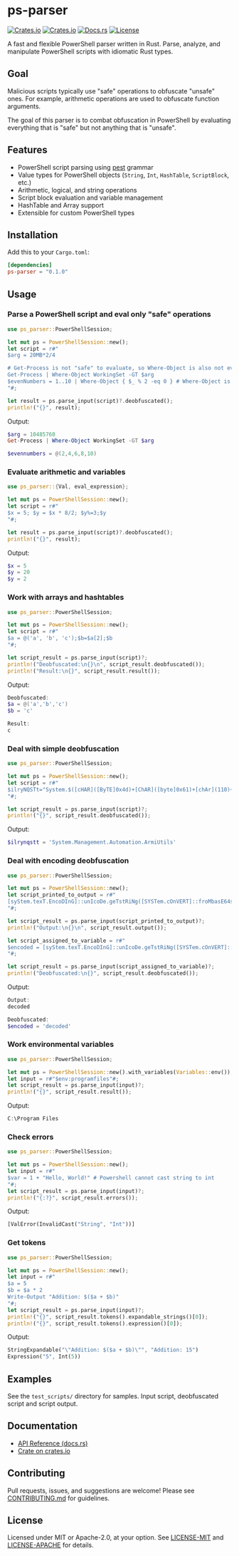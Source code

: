 # ps-parser

[![Crates.io](https://img.shields.io/crates/v/ps-parser.svg)](https://crates.io/crates/ps-parser)
[![Crates.io](https://img.shields.io/crates/d/ps-parser.svg)](https://crates.io/crates/ps-parser)
[![Docs.rs](https://docs.rs/ps-parser/badge.svg)](https://docs.rs/ps-parser)
[![License](https://img.shields.io/crates/l/ps-parser.svg)](LICENSE)

A fast and flexible PowerShell parser written in Rust.
Parse, analyze, and manipulate PowerShell scripts with idiomatic Rust types.

## Goal

Malicious scripts typically use "safe" operations to obfuscate "unsafe" ones. For example, arithmetic operations are used to obfuscate function arguments.

The goal of this parser is to combat obfuscation in PowerShell by evaluating everything that is "safe" but not anything that is "unsafe".

## Features

- PowerShell script parsing using [pest](https://pest.rs/) grammar
- Value types for PowerShell objects (`String`, `Int`, `HashTable`, `ScriptBlock`, etc.)
- Arithmetic, logical, and string operations
- Script block evaluation and variable management
- HashTable and Array support
- Extensible for custom PowerShell types

## Installation

Add this to your `Cargo.toml`:

```toml
[dependencies]
ps-parser = "0.1.0"
```

## Usage

### Parse a PowerShell script and eval only "safe" operations

```rust
use ps_parser::PowerShellSession;

let mut ps = PowerShellSession::new(); 
let script = r#"
$arg = 20MB*2/4

# Get-Process is not "safe" to evaluate, so Where-Object is also not evaluated
Get-Process | Where-Object WorkingSet -GT $arg  
$evenNumbers = 1..10 | Where-Object { $_ % 2 -eq 0 } # Where-Object is evaluated, because 1..10 is "safe" 
"#;

let result = ps.parse_input(script)?.deobfuscated();
println!("{}", result);
```

Output: 
```powershell
$arg = 10485760
Get-Process | Where-Object WorkingSet -GT $arg

$evennumbers = @(2,4,6,8,10)
```

### Evaluate arithmetic and variables
```rust
use ps_parser::{Val, eval_expression};

let mut ps = PowerShellSession::new(); 
let script = r#"
$x = 5; $y = $x * 8/2; $y%=3;$y
"#;

let result = ps.parse_input(script)?.deobfuscated();
println!("{}", result);
```

Output: 
```powershell
$x = 5
$y = 20
$y = 2
```

### Work with arrays and hashtables
```rust
use ps_parser::PowerShellSession;

let mut ps = PowerShellSession::new(); 
let script = r#"
$a = @('a', 'b', 'c');$b=$a[2];$b
"#;

let script_result = ps.parse_input(script)?;
println!("Deobfuscated:\n{}\n", script_result.deobfuscated());
println!("Result:\n{}", script_result.result());
```

Output: 
```powershell
Deobfuscated:
$a = @('a','b','c')
$b = 'c'

Result:
c
```

### Deal with simple deobfuscation
```rust
use ps_parser::PowerShellSession;

let mut ps = PowerShellSession::new(); 
let script = r#"
$ilryNQSTt="System.$([cHAR]([ByTE]0x4d)+[ChAR]([byte]0x61)+[chAr](110)+[cHar]([byTE]0x61)+[cHaR](103)+[cHar](101*64/64)+[chaR]([byTE]0x6d)+[cHAr](101)+[CHAr]([byTE]0x6e)+[Char](116*103/103)).$([Char]([ByTe]0x41)+[Char](117+70-70)+[CHAr]([ByTE]0x74)+[CHar]([bYte]0x6f)+[CHar]([bytE]0x6d)+[ChaR]([ByTe]0x61)+[CHar]([bYte]0x74)+[CHAR]([byte]0x69)+[Char](111*26/26)+[chAr]([BYTe]0x6e)).$(('Ârmí'+'Ùtìl'+'s').NORmalizE([ChAR](44+26)+[chAR](111*9/9)+[cHar](82+32)+[ChaR](109*34/34)+[cHaR](68+24-24)) -replace [ChAr](92)+[CHaR]([BYTe]0x70)+[Char]([BytE]0x7b)+[CHaR]([BYTe]0x4d)+[chAR](110)+[ChAr](15+110))";$ilryNQSTt
"#;

let script_result = ps.parse_input(script)?;
println!("{}", script_result.deobfuscated());
```

Output: 
```powershell
$ilrynqstt = 'System.Management.Automation.ArmiUtils'
```

### Deal with encoding deobfuscation
```rust
use ps_parser::PowerShellSession;

let mut ps = PowerShellSession::new(); 
let script_printed_to_output = r#"
[syStem.texT.EncoDInG]::unIcoDe.geTstRiNg([SYSTem.cOnVERT]::froMbasE64striNg("ZABlAGMAbwBkAGUAZAA="))
"#;

let script_result = ps.parse_input(script_printed_to_output)?;
println!("Output:\n{}\n", script_result.output());

let script_assigned_to_variable = r#"
$encoded = [syStem.texT.EncoDInG]::unIcoDe.geTstRiNg([SYSTem.cOnVERT]::froMbasE64striNg("ZABlAGMAbwBkAGUAZAA="));
"#;

let script_result = ps.parse_input(script_assigned_to_variable)?;
println!("Deobfuscated:\n{}", script_result.deobfuscated());
```

Output: 
```powershell
Output:
decoded

Deobfuscated:
$encoded = 'decoded'
```

### Work environmental variables

```rust
use ps_parser::PowerShellSession;

let mut ps = PowerShellSession::new().with_variables(Variables::env()); 
let input = r#"$env:programfiles"#;
let script_result = ps.parse_input(input)?;
println!("{}", script_result.result());
```

Output: 
```powershell
C:\Program Files
```

### Check errors

```rust
use ps_parser::PowerShellSession;

let mut ps = PowerShellSession::new(); 
let input = r#" 
$var = 1 + "Hello, World!" # Powershell cannot cast string to int
"#;
let script_result = ps.parse_input(input)?;
println!("{:?}", script_result.errors());
```

Output: 
```rust
[ValError(InvalidCast("String", "Int"))]
```

### Get tokens

```rust
use ps_parser::PowerShellSession;

let mut ps = PowerShellSession::new(); 
let input = r#" 
$a = 5
$b = $a * 2
Write-Output "Addition: $($a + $b)"
"#;
let script_result = ps.parse_input(input)?;
println!("{}", script_result.tokens().expandable_strings()[0]);
println!("{}", script_result.tokens().expression()[0]);
```

Output: 
```rust
StringExpandable("\"Addition: $($a + $b)\"", "Addition: 15")
Expression("5", Int(5))
```

## Examples

See the `test_scripts/` directory for samples. Input script, deobfuscated script and script output.

## Documentation

- [API Reference (docs.rs)](https://docs.rs/ps-parser)
- [Crate on crates.io](https://crates.io/crates/ps-parser)

## Contributing

Pull requests, issues, and suggestions are welcome!
Please see [CONTRIBUTING.md](CONTRIBUTING.md) for guidelines.

## License

Licensed under MIT or Apache-2.0, at your option.
See [LICENSE-MIT](LICENSE-MIT) and [LICENSE-APACHE](LICENSE-APACHE) for details.